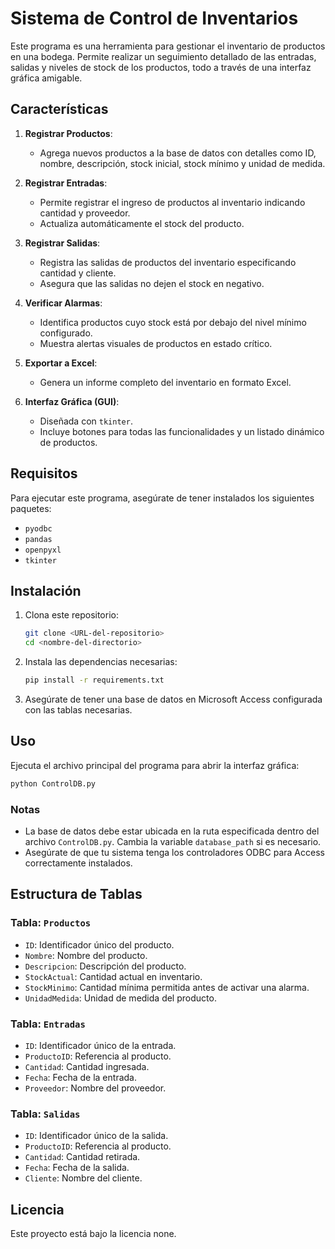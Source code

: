 # Sistema de Control de Inventarios

Este programa es una herramienta para gestionar el inventario de productos en una bodega. Permite realizar un seguimiento detallado de las entradas, salidas y niveles de stock de los productos, todo a través de una interfaz gráfica amigable.

## **Características**

1. **Registrar Productos**:
   - Agrega nuevos productos a la base de datos con detalles como ID, nombre, descripción, stock inicial, stock mínimo y unidad de medida.

2. **Registrar Entradas**:
   - Permite registrar el ingreso de productos al inventario indicando cantidad y proveedor.
   - Actualiza automáticamente el stock del producto.

3. **Registrar Salidas**:
   - Registra las salidas de productos del inventario especificando cantidad y cliente.
   - Asegura que las salidas no dejen el stock en negativo.

4. **Verificar Alarmas**:
   - Identifica productos cuyo stock está por debajo del nivel mínimo configurado.
   - Muestra alertas visuales de productos en estado crítico.

5. **Exportar a Excel**:
   - Genera un informe completo del inventario en formato Excel.

6. **Interfaz Gráfica (GUI)**:
   - Diseñada con `tkinter`.
   - Incluye botones para todas las funcionalidades y un listado dinámico de productos.

## **Requisitos**

Para ejecutar este programa, asegúrate de tener instalados los siguientes paquetes:

- `pyodbc`
- `pandas`
- `openpyxl`
- `tkinter`

## **Instalación**

1. Clona este repositorio:

   ```bash
   git clone <URL-del-repositorio>
   cd <nombre-del-directorio>
   ```

2. Instala las dependencias necesarias:

   ```bash
   pip install -r requirements.txt
   ```

3. Asegúrate de tener una base de datos en Microsoft Access configurada con las tablas necesarias.

## **Uso**

Ejecuta el archivo principal del programa para abrir la interfaz gráfica:

```bash
python ControlDB.py
```

### **Notas**
- La base de datos debe estar ubicada en la ruta especificada dentro del archivo `ControlDB.py`. Cambia la variable `database_path` si es necesario.
- Asegúrate de que tu sistema tenga los controladores ODBC para Access correctamente instalados.

## **Estructura de Tablas**

### Tabla: `Productos`
- `ID`: Identificador único del producto.
- `Nombre`: Nombre del producto.
- `Descripcion`: Descripción del producto.
- `StockActual`: Cantidad actual en inventario.
- `StockMinimo`: Cantidad mínima permitida antes de activar una alarma.
- `UnidadMedida`: Unidad de medida del producto.

### Tabla: `Entradas`
- `ID`: Identificador único de la entrada.
- `ProductoID`: Referencia al producto.
- `Cantidad`: Cantidad ingresada.
- `Fecha`: Fecha de la entrada.
- `Proveedor`: Nombre del proveedor.

### Tabla: `Salidas`
- `ID`: Identificador único de la salida.
- `ProductoID`: Referencia al producto.
- `Cantidad`: Cantidad retirada.
- `Fecha`: Fecha de la salida.
- `Cliente`: Nombre del cliente.

## **Licencia**

Este proyecto está bajo la licencia none. 
